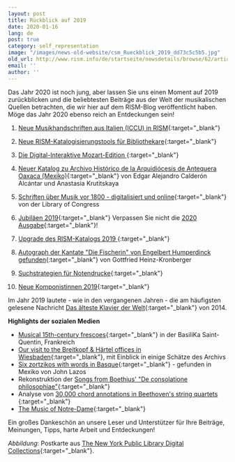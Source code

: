 ```yaml
---
layout: post
title: Rückblick auf 2019
date: 2020-01-16
lang: de
post: true
category: self_representation
image: "/images/news-old-website/csm_Rueckblick_2019_dd73c5c5b5.jpg"
old_url: http://www.rism.info/de/startseite/newsdetails/browse/62/article/64/looking-back-on-2019.html
email: ''
author: ''
---
```



Das Jahr 2020 ist noch jung, aber lassen Sie uns einen Moment auf 2019 zurückblicken und die beliebtesten Beiträge aus der Welt der musikalischen Quellen betrachten, die wir hier auf dem RISM-Blog veröffentlicht haben. Möge das Jahr 2020 ebenso reich an Entdeckungen sein!

1. [Neue Musikhandschriften aus Italien (ICCU) in RISM](/self_representation/2019/08/08/new-music-manuscripts-from-italy-iccu-in-rism.html){:target="_blank"}

2. [Neue RISM-Katalogisierungstools für Bibliothekare](http://www.rism.info/de/startseite/newsdetails/article/2/new-rism-cataloging-tools-for-librarians.html){:target="_blank"}

3. [Die Digital-Interaktive Mozart-Edition
](/electronic_resources/2019/01/24/the-digital-interactive-mozart-edition.html){:target="_blank"}
4. [Neuer Katalog zu Archivo Histórico de la Arquidiócesis de Antequera Oaxaca (Mexiko)](http://www.rism.info/de/startseite/newsdetails/select/new_publications/article/64/new-catalog-of-the-archivo-historico-de-la-arquidiocesis-de-antequera-oaxaca-mexico.html){:target="_blank"} von Edgar Alejandro Calderón Alcántar und Anastasia Krutitskaya

5. [Schriften über Musik vor 1800 - digitalisiert und online](/electronic_resources/2019/08/01/books-about-music-before-1800-digitized-and-online.html){:target="_blank"} von der Library of Congress

6. [Jubiläen 2019](http://www.rism.info/de/startseite/newsdetails/article/64/musical-anniversaries-in-2019.html){:target="_blank"}
Verpassen Sie nicht die [2020 Ausgabe](/events/2020/01/09/2020-not-just-beethoven.html){:target="_blank"}!

7. [Upgrade des RISM-Katalogs 2019
](http://www.rism.info/de/startseite/newsdetails/select/rism_online_catalog/article/64/2019-upgrade-of-the-rism-catalog.html){:target="_blank"}
8. [Autograph der Kantate "Die Fischerin" von Engelbert Humperdinck gefunden](/rediscovered/2019/04/11/newly-discovered-autograph-of-the-cantata-die.html){:target="_blank"} von Gottfried Heinz-Kronberger

9. [Suchstrategien für Notendrucke](http://www.rism.info/de/startseite/newsdetails/select/rism_online_catalog/article/2/search-strategies-for-printed-music.html){:target="_blank"}

10. [Neue Komponistinnen 2019](/self_representation/2019/11/04/new-women-composers-in-2019.html){:target="_blank"}

Im Jahr 2019 lautete - wie in den vergangenen Jahren - die am häufigsten gelesene Nachricht [Das älteste Klavier der Welt](/rediscovered/2014/05/28/listen-to-the-worlds-oldest-piano.html){:target="_blank"} von 2014.


**Highlights der sozialen Medien**

- [Musical 15th-century frescoes](https://twitter.com/Gregoire_Ichou/status/1116657535879208960?fbclid=IwAR3lQAqZGWhgLLeEqSCFD_n7TYFtMJN-6Csgdxh7QzUALPasl7R5BBlkrmM){:target="_blank"} in der BasiliKa Saint-Quentin, Frankreich
- [Our visit to the Breitkopf & Härtel offices in Wiesbaden](https://www.facebook.com/RISM.info/posts/2866277563413069){:target="_blank"}, mit Einblick in einige Schätze des Archivs
- [Six zortzikos with words in Basque](https://dantzan.eus/hemeroteka/hallan-en-mexico-la-musica-de-seis-zortzikos-vascos-del-siglo-xix-que-se-creian-perdidos){:target="_blank"} - gefunden in Mexiko von John Lazos
- Rekonstruktion der [Songs from Boethius' "De consolatione philosophiae"](https://boethius.mus.cam.ac.uk){:target="_blank"}
- Analyse von [30,000 chord annotations in Beethoven's string quartets
](https://arstechnica.com/science/2019/08/roll-over-beethoven-decoding-the-maestros-musical-style-with-statistics/){:target="_blank"}
- [The Music of Notre-Dame](https://www.br-klassik.de/aktuell/news-kritik/notre-dame-paris-brand-musikgeschichte-mehrstimmigkeit-notation-epoche-notre-dame-schule-100.html){:target="_blank"}



Ein großes Dankeschön an unsere Leser und Unterstützer für Ihre Beiträge, Meinungen, Tipps, harte Arbeit und Entdeckungen!

_Abbildung_: Postkarte aus [The New York Public Library Digital Collections](http://digitalcollections.nypl.org/items/510d47e3-4783-a3d9-e040-e00a18064a99){:target="_blank"}.

<script type="text/javascript">var switchTo5x=true;</script><script type="text/javascript" src="http://w.sharethis.com/button/buttons.js"></script><script type="text/javascript">stLight.options({publisher: "9b601438-1ce1-49d8-bfd7-9cff5df54c17", doNotHash: false, doNotCopy: false, hashAddressBar: false});</script>